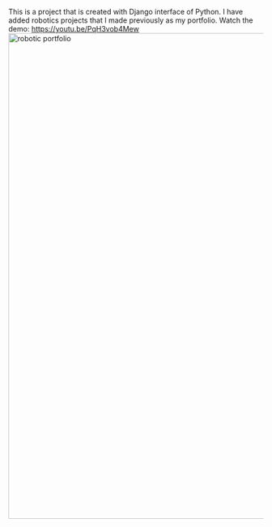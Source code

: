 
This is a project that is created with Django interface of Python. I have added robotics projects that I made previously as my portfolio.
Watch the demo: https://youtu.be/PqH3vob4Mew
<img width="960" alt="robotic portfolio" src="https://user-images.githubusercontent.com/64421962/181631444-7b0066f8-23a7-4cab-8a7e-bc9c5b9a0b1e.png">
